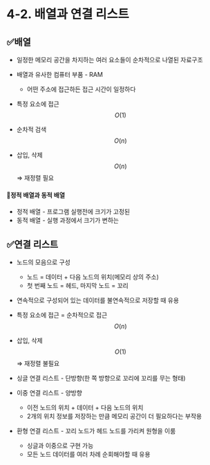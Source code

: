 # 4-2. 배열과 연결 리스트
## ✅배열
- 일정한 메모리 공간을 차지하는 여러 요소들이 순차적으로 나열된 자료구조 
- 배열과 유사한 컴퓨터 부품 - RAM
  - 어떤 주소에 접근하든 접근 시간이 일정하다 


- 특정 요소에 접근 $$O(1)$$
- 순차적 검색 $$O(n)$$
- 삽입, 삭제 $$O(n)$$ ⇒ 재정렬 필요

#### 🔷정적 배열과 동적 배열
- 정적 배열 - 프로그램 실행전에 크기가 고정된
- 동적 배열 - 실행 과정에서 크기가 변하는 

## ✅연결 리스트 
- 노드의 모음으로 구성
  - 노드 = 데이터 + 다음 노드의 위치(메모리 상의 주소)
  - 첫 번째 노드 = 헤드, 마지막 노드 = 꼬리 
- 연속적으로 구성되어 있는 데이터를 불연속적으로 저장할 때 유용


- 특정 요소에 접근 = 순차적으로 접근 $$O(n)$$
- 삽입, 삭제 $$O(1)$$ ⇒ 재정렬 불필요


- 싱글 연결 리스트 - 단방향(한 쪽 방향으로 꼬리에 꼬리를 무는 형태)
- 이중 연결 리스트 - 양방향
  - 이전 노드의 위치 + 데이터 + 다음 노드의 위치
  - 2개의 위치 정보를 저장하는 만큼 메모리 공간이 더 필요하다는 부작용 
- 환형 연결 리스트 - 꼬리 노드가 헤드 노드를 가리켜 원형을 이룸 
  - 싱글과 이중으로 구현 가능 
  - 모든 노드 데이터를 여러 차례 순회해야할 때 유용 
